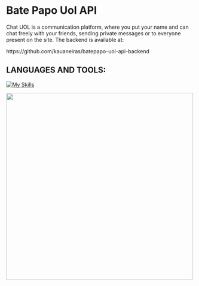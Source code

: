 # Bate Papo Uol API

<p>Chat UOL is a communication platform, where you put your name and can chat freely with your friends, sending private messages or to everyone present on the site. The backend is available at:</p>
<p>https://github.com/kauaneiras/batepapo-uol-api-backend</p>

## LANGUAGES AND TOOLS:
[![My Skills](https://skills.thijs.gg/icons?i=nodejs,express,mongodb&theme=light)](https://skills.thijs.gg)

<img height="500" src="https://github.com/kauaneiras/projeto-batepapouol/blob/main/img/BatePapoUOL.gif">

